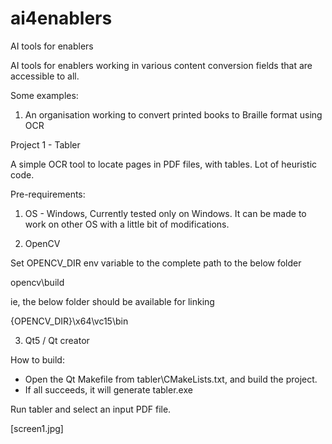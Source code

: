 # ai4enablers
AI tools for enablers

AI tools for enablers working in various content conversion fields that are accessible to all.

Some examples:

1. An organisation working to convert printed books to Braille format using OCR

Project 1 - Tabler

A simple OCR tool to locate pages in PDF files, with tables. Lot of heuristic code.

Pre-requirements:

1. OS - Windows, Currently tested only on Windows. It can be made to work on other OS with a little bit of modifications.

2. OpenCV

Set OPENCV_DIR env variable to the complete path to the below folder

opencv\build

ie, the below folder should be available for linking

{OPENCV_DIR}\x64\vc15\bin

3. Qt5 / Qt creator

How to build:

- Open the Qt Makefile from tabler\CMakeLists.txt, and build the project.
- If all succeeds, it will generate tabler.exe

Run tabler and select an input PDF file.

[screen1.jpg]
